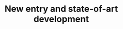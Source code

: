---
title: 'New entry and state-of-art development'
redirect_to:
  - 'https://discuss.pencil2d.org/t/new-entry-and-state-of-art-development/978'
---